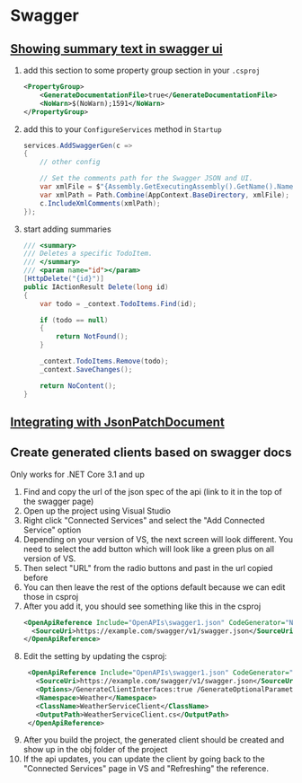 # Swagger

## [Showing summary text in swagger ui](https://docs.microsoft.com/en-us/samples/aspnet/aspnetcore.docs/getstarted-swashbuckle-aspnetcore/?tabs=visual-studio)
1. add this section to some property group section in your `.csproj`
    ```xml
    <PropertyGroup>
        <GenerateDocumentationFile>true</GenerateDocumentationFile>
        <NoWarn>$(NoWarn);1591</NoWarn>
    </PropertyGroup>
    ```
2. add this to your `ConfigureServices` method in `Startup`
    ```cs
    services.AddSwaggerGen(c =>
    {
        // other config

        // Set the comments path for the Swagger JSON and UI.
        var xmlFile = $"{Assembly.GetExecutingAssembly().GetName().Name}.xml";
        var xmlPath = Path.Combine(AppContext.BaseDirectory, xmlFile);
        c.IncludeXmlComments(xmlPath);
    });
    ```
3. start adding summaries
    ```cs
    /// <summary>
    /// Deletes a specific TodoItem.
    /// </summary>
    /// <param name="id"></param>        
    [HttpDelete("{id}")]
    public IActionResult Delete(long id)
    {
        var todo = _context.TodoItems.Find(id);

        if (todo == null)
        {
            return NotFound();
        }

        _context.TodoItems.Remove(todo);
        _context.SaveChanges();

        return NoContent();
    }
    ```

## [Integrating with JsonPatchDocument](https://michael-mckenna.com/swagger-with-asp-net-core-3-1-json-patch/)

## Create generated clients based on swagger docs

Only works for .NET Core 3.1 and up

1. Find and copy the url of the json spec of the api (link to it in the top of the swagger page)
2. Open up the project using Visual Studio
3. Right click "Connected Services" and select the "Add Connected Service" option
4. Depending on your version of VS, the next screen will look different. You need to select the add button which will look like a green plus on all version of VS.
5. Then select "URL" from the radio buttons and past in the url copied before
6. You can then leave the rest of the options default because we can edit those in csproj
7. After you add it, you should see something like this in the csproj
    ``` xml
    <OpenApiReference Include="OpenAPIs\swagger1.json" CodeGenerator="NSwagCSharp">
      <SourceUri>https://example.com/swagger/v1/swagger.json</SourceUri>
    </OpenApiReference>
   ```
8. Edit the setting by updating the csproj:
   ``` xml
    <OpenApiReference Include="OpenAPIs\swagger1.json" CodeGenerator="NSwagCSharp">
      <SourceUri>https://example.com/swagger/v1/swagger.json</SourceUri>
	  <Options>/GenerateClientInterfaces:true /GenerateOptionalParameters:true</Options> <!-->You can find the reset of these options here https://github.com/RicoSuter/NSwag/wiki/CSharpClientGeneratorSettings</!-->
	  <Namespace>Weather</Namespace>
      <ClassName>WeatherServiceClient</ClassName>
      <OutputPath>WeatherServiceClient.cs</OutputPath>
    </OpenApiReference>
   ```
9. After you build the project, the generated client should be created and show up in the obj folder of the project
10. If the api updates, you can update the client by going back to the "Connected Services" page in VS and "Refreshing" the reference.
